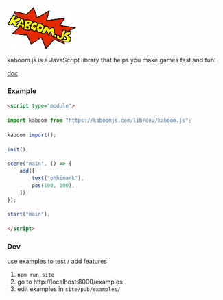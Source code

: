![logo](misc/kaboom.png)

kaboom.js is a JavaScript library that helps you make games fast and fun!

[doc](https://kaboomjs.com/)

### Example

```html
<script type="module">

import kaboom from "https://kaboomjs.com/lib/dev/kaboom.js";

kaboom.import();

init();

scene("main", () => {
    add([
        text("ohhimark"),
        pos(100, 100),
    ]);
});

start("main");

</script>
```

### Dev

use examples to test / add features

1. `npm run site`
1. go to http://localhost:8000/examples
1. edit examples in `site/pub/examples/`
